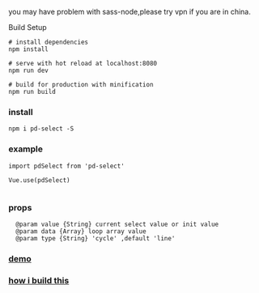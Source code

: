 you may have problem with sass-node,please try vpn if you are in china.

Build Setup

```
# install dependencies
npm install

# serve with hot reload at localhost:8080
npm run dev

# build for production with minification
npm run build

```
### install
```
npm i pd-select -S

```

### example
```
import pdSelect from 'pd-select'

Vue.use(pdSelect)


```


### props
```
  @param value {String} current select value or init value
  @param data {Array} loop array value
  @param type {String} 'cycle' ,default 'line'
```
 
   
### [demo](https://www.k186studio.com/demos/iosPicker/)


### [how i build this](https://segmentfault.com/a/1190000009276918)
